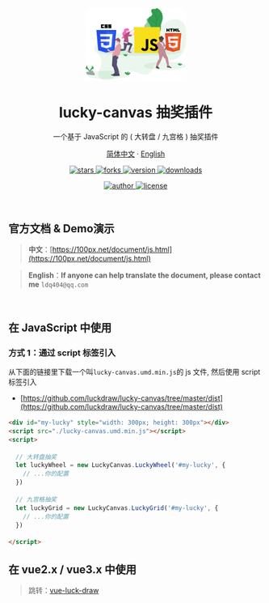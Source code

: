 
<div align="center">
  <img src="./web.svg" width="200" alt="logo" />
  <h1>lucky-canvas 抽奖插件</h1>
  <p>一个基于 JavaScript 的 ( 大转盘 / 九宫格 ) 抽奖插件</p>
  <p class="hidden">
    <a href="https://github.com/luckdraw/lucky-canvas#readme">简体中文</a>
    ·
    <a href="https://github.com/luckdraw/lucky-canvas/tree/master/en">English</a>
  </p>
  <p>
    <a href="https://github.com/LuckDraw/lucky-canvas/stargazers" target="_black">
      <img src="https://img.shields.io/github/stars/luckdraw/lucky-canvas?color=%23ffca28&logo=github&style=flat-square" alt="stars" />
    </a>
    <a href="https://github.com/luckdraw/lucky-canvas/network/members" target="_black">
      <img src="https://img.shields.io/github/forks/luckdraw/lucky-canvas?color=%23ffca28&logo=github&style=flat-square" alt="forks" />
    </a>
    <a href="https://www.npmjs.com/package/lucky-canvas" target="_black">
      <img src="https://img.shields.io/github/package-json/v/luckdraw/lucky-canvas?color=%23ffca28&logo=npm&style=flat-square" alt="version" />
    </a>
    <a href="https://www.npmjs.com/package/lucky-canvas" target="_black">
      <img src="https://img.shields.io/npm/dm/lucky-canvas?color=%23ffca28&logo=npm&style=flat-square" alt="downloads" />
    </a>
  </p>
  <p>
    <a href="https://github.com/buuing" target="_black">
      <img src="https://img.shields.io/badge/Author-%20buuing%20-7289da.svg?&logo=github" alt="author" />
    </a>
    <a href="https://github.com/luckdraw/lucky-canvas/blob/master/LICENSE" target="_black">
      <img src="https://img.shields.io/github/license/luckdraw/lucky-canvas?&logo=github" alt="license" />
    </a>
  </p>
</div>

<br />

## 官方文档 & Demo演示

> **中文**：[https://100px.net/document/js.html](https://100px.net/document/js.html)  

> **English**：**If anyone can help translate the document, please contact me** `ldq404@qq.com`

<br />

## 在 JavaScript 中使用

### 方式 1：通过 script 标签引入

从下面的链接里下载一个叫`lucky-canvas.umd.min.js`的 js 文件, 然后使用 script 标签引入

- [https://github.com/luckdraw/lucky-canvas/tree/master/dist](https://github.com/luckdraw/lucky-canvas/tree/master/dist)

```html
<div id="my-lucky" style="width: 300px; height: 300px"></div>
<script src="./lucky-canvas.umd.min.js"></script>
<script>

  // 大转盘抽奖
  let luckyWheel = new LuckyCanvas.LuckyWheel('#my-lucky', {
    // ...你的配置
  })
  
  // 九宫格抽奖
  let luckyGrid = new LuckyCanvas.LuckyGrid('#my-lucky', {
    // ...你的配置
  })

</script>
```

## 在 vue2.x / vue3.x 中使用

> 跳转：[vue-luck-draw](https://github.com/luckdraw/vue-luck-draw#readme)

